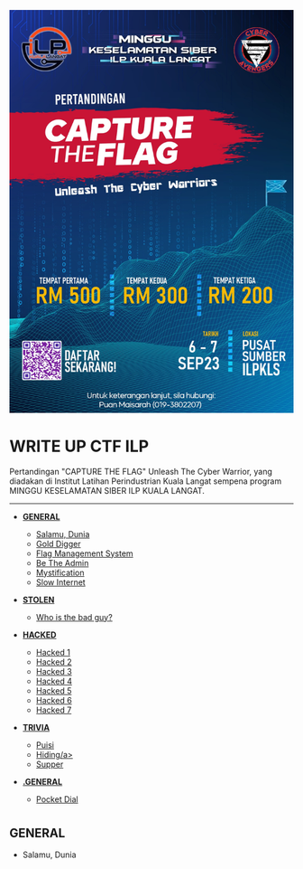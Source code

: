 ![image info](CTFILP/368214536_1269997957221253_7629467549862697930_n.jpg)

<h1> WRITE UP CTF ILP </h1>
Pertandingan "CAPTURE THE FLAG" Unleash The Cyber Warrior, yang diadakan di Institut Latihan Perindustrian Kuala Langat sempena program MINGGU KESELAMATAN SIBER ILP KUALA LANGAT.

<HR>

+ <b><a href="#GENERAL"><strong>GENERAL</strong></a></b>
    - <a href="#Salamu" id="Salamu">Salamu, Dunia</a>
    - <a href="#Gold" id="Gold">Gold Digger</a>
    - <a href="#Manage" id="Manage">Flag Management System</a>
    - <a href="#Admin" id="Admin">Be The Admin</a>
    - <a href="#Mystification" id="Mystification">Mystification</a>
    - <a href="#Slow" id="Slow">Slow Internet</a>

+ <b><a href="#STOLEN" id="STOLEN">STOLEN</a></b>
    - <a href="#Whobad" id="Whobad">Who is the bad guy?</a>

 + <b><a href="#HACKED" id="HACKED">HACKED</a></b>
    - <a href="#hack1" id="hack1">Hacked 1</a>
    - <a href="#hack2" id="hack2">Hacked 2</a>
    - <a href="#hack3" id="hack3">Hacked 3</a>
    - <a href="#hack4" id="hack4">Hacked 4</a>
    - <a href="#hack5" id="hack5">Hacked 5</a>
    - <a href="#hack6" id="hack6">Hacked 6</a>
    - <a href="#hack7" id="hack7">Hacked 7</a>

 + <b><a href="#TRIVIA" id="TRIVIA">TRIVIA</a></b>
    - <a href="#puisi" id="puisi">Puisi</a>
    - <a href="#hiding" id="hiding">Hiding/a>
    - <a href="#supper" id="supper">Supper</a>
    
 + <b><a href="#GENERALS" id="GENERALS">.GENERAL</a></b>
    - <a href="#pocket" id="pocket">Pocket Dial</a>

# <h2 id="GENERAL"><strong>GENERAL</strong></h2>

 - <p id="Salamu"><b></b>Salamu, Dunia<b></b></p>

